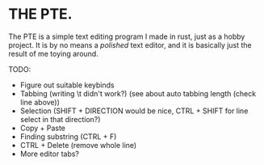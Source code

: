 # THE PTE.

The PTE is a simple text editing program I made in rust, just as a hobby project.
It is by no means a *polished* text editor, and it is basically just the result of me toying around.

TODO:
* Figure out suitable keybinds
* Tabbing (writing \t didn't work?) (see about auto tabbing length (check line above))
* Selection (SHIFT + DIRECTION would be nice, CTRL + SHIFT for line select in that direction?)
* Copy + Paste
* Finding substring (CTRL + F)
* CTRL + Delete (remove whole line)
* More editor tabs?